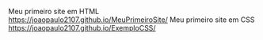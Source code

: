 Meu primeiro site em HTML
https://joaopaulo2107.github.io/MeuPrimeiroSite/
Meu primeiro site em CSS
https://joaopaulo2107.github.io/ExemploCSS/
